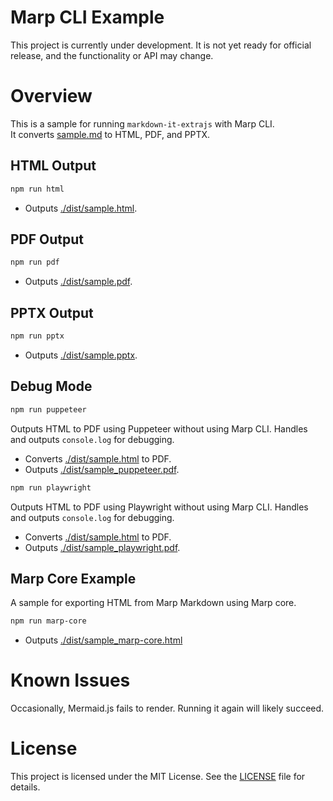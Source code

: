 # Marp CLI Example

This project is currently under development. It is not yet ready for official release, and the functionality or API may change.

# Overview

This is a sample for running `markdown-it-extrajs` with Marp CLI.  
It converts [sample.md](https://github.com/morish000/markdown-it-extrajs/blob/main/marp-sample/sample.md?plain=1) to HTML, PDF, and PPTX.

## HTML Output

```sh
npm run html
```

- Outputs [./dist/sample.html](https://github.com/morish000/markdown-it-extrajs/blob/main/marp-sample/dist/sample.html).

## PDF Output

```sh
npm run pdf
```

- Outputs [./dist/sample.pdf](https://github.com/morish000/markdown-it-extrajs/blob/main/marp-sample/dist/sample.pdf).

## PPTX Output

```sh
npm run pptx
```

- Outputs [./dist/sample.pptx](https://github.com/morish000/markdown-it-extrajs/blob/main/marp-sample/dist/sample.pptx).

## Debug Mode

```sh
npm run puppeteer
```

Outputs HTML to PDF using Puppeteer without using Marp CLI. Handles and outputs `console.log` for debugging.

- Converts [./dist/sample.html](https://github.com/morish000/markdown-it-extrajs/blob/main/marp-sample/dist/sample.html) to PDF.
- Outputs [./dist/sample_puppeteer.pdf](https://github.com/morish000/markdown-it-extrajs/blob/main/marp-sample/dist/sample_puppeteer.pdf).

```sh
npm run playwright
```

Outputs HTML to PDF using Playwright without using Marp CLI. Handles and outputs `console.log` for debugging.

- Converts [./dist/sample.html](https://github.com/morish000/markdown-it-extrajs/blob/main/marp-sample/dist/sample.html) to PDF.
- Outputs [./dist/sample_playwright.pdf](https://github.com/morish000/markdown-it-extrajs/blob/main/marp-sample/dist/sample_playweigth.pdf).

## Marp Core Example

A sample for exporting HTML from Marp Markdown using Marp core.

```sh
npm run marp-core
```

- Outputs [./dist/sample_marp-core.html](https://github.com/morish000/markdown-it-extrajs/blob/main/marp-sample/dist/sample_marp-core.html)

# Known Issues

Occasionally, Mermaid.js fails to render. Running it again will likely succeed.

# License

This project is licensed under the MIT License. See the
[LICENSE](https://github.com/morish000/markdown-it-extrajs/blob/main/vscode-markdown-extrajs/LICENSE)
file for details.

